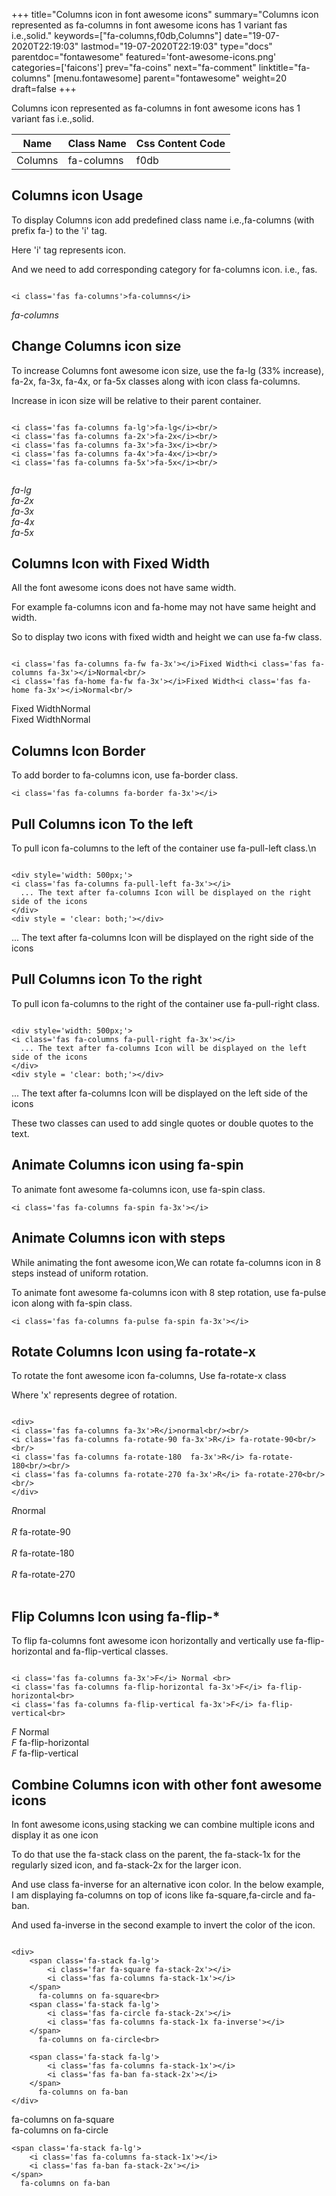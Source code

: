 +++
title="Columns icon in font awesome icons"
summary="Columns icon represented as fa-columns in font awesome icons has 1 variant fas i.e.,solid."
keywords=["fa-columns,f0db,Columns"]
date="19-07-2020T22:19:03"
lastmod="19-07-2020T22:19:03"
type="docs"
parentdoc="fontawesome"
featured='font-awesome-icons.png'
categories=['faicons']
prev="fa-coins"
next="fa-comment"
linktitle="fa-columns"
[menu.fontawesome]
parent="fontawesome"
weight=20
draft=false
+++


Columns icon represented as fa-columns in font awesome icons has 1 variant fas i.e.,solid.

<div class='table-responsive'><table class='table'><thead><tr><th>Name</th><th>Class Name</th><th>Css Content Code</th></tr></thead><tbody><tr><td>Columns</td><td>fa-columns</td><td>f0db</td></tr></tbody></table></div>



## Columns icon Usage

To display Columns icon add predefined class name i.e.,fa-columns (with prefix fa-) to the 'i' tag.

Here 'i' tag represents icon.

And we need to add corresponding category for fa-columns icon. i.e., fas.


```

<i class='fas fa-columns'>fa-columns</i>
```

<i class='fas fa-columns'>fa-columns</i>




## Change Columns icon size
To increase Columns font awesome icon size, use the fa-lg (33% increase), fa-2x, fa-3x, fa-4x, or fa-5x classes along with icon class fa-columns.

Increase in icon size will be relative to their parent container. 

```

<i class='fas fa-columns fa-lg'>fa-lg</i><br/>
<i class='fas fa-columns fa-2x'>fa-2x</i><br/>
<i class='fas fa-columns fa-3x'>fa-3x</i><br/>
<i class='fas fa-columns fa-4x'>fa-4x</i><br/>
<i class='fas fa-columns fa-5x'>fa-5x</i><br/>
            
```

<i class='fas fa-columns fa-lg'>fa-lg</i><br/>
<i class='fas fa-columns fa-2x'>fa-2x</i><br/>
<i class='fas fa-columns fa-3x'>fa-3x</i><br/>
<i class='fas fa-columns fa-4x'>fa-4x</i><br/>
<i class='fas fa-columns fa-5x'>fa-5x</i><br/>
            



## Columns Icon with Fixed Width 

All the font awesome icons does not have same width.

For example fa-columns icon and fa-home may not have same height and width.

So to display two icons with fixed width and height we can use fa-fw class.


```

<i class='fas fa-columns fa-fw fa-3x'></i>Fixed Width<i class='fas fa-columns fa-3x'></i>Normal<br/>
<i class='fas fa-home fa-fw fa-3x'></i>Fixed Width<i class='fas fa-home fa-3x'></i>Normal<br/>
```

<i class='fas fa-columns fa-fw fa-3x'></i>Fixed Width<i class='fas fa-columns fa-3x'></i>Normal<br/>
<i class='fas fa-home fa-fw fa-3x'></i>Fixed Width<i class='fas fa-home fa-3x'></i>Normal<br/>



## Columns Icon Border 

To add border to fa-columns icon, use fa-border class.


```
<i class='fas fa-columns fa-border fa-3x'></i>

```
<i class='fas fa-columns fa-border fa-3x'></i>





## Pull Columns icon To the left

To pull icon fa-columns to the left of the container use fa-pull-left class.\n

```

<div style='width: 500px;'>
<i class='fas fa-columns fa-pull-left fa-3x'></i>
  ... The text after fa-columns Icon will be displayed on the right side of the icons
</div>
<div style = 'clear: both;'></div>
```

<div style='width: 500px;'>
<i class='fas fa-columns fa-pull-left fa-3x'></i>
  ... The text after fa-columns Icon will be displayed on the right side of the icons
</div>
<div style = 'clear: both;'></div>




## Pull Columns icon To the right
To pull icon fa-columns to the right of the container use fa-pull-right class.

```

<div style='width: 500px;'>
<i class='fas fa-columns fa-pull-right fa-3x'></i>
  ... The text after fa-columns Icon will be displayed on the left side of the icons
</div>
<div style = 'clear: both;'></div>
```

<div style='width: 500px;'>
<i class='fas fa-columns fa-pull-right fa-3x'></i>
  ... The text after fa-columns Icon will be displayed on the left side of the icons
</div>
<div style = 'clear: both;'></div>

These two classes can used to add single quotes or double quotes to the text.


## Animate Columns icon using fa-spin
To animate font awesome fa-columns icon, use fa-spin class.

```
<i class='fas fa-columns fa-spin fa-3x'></i>
```
<i class='fas fa-columns fa-spin fa-3x'></i>




## Animate Columns icon with steps
While animating the font awesome icon,We can rotate fa-columns icon in 8 steps instead of uniform rotation.

To animate font awesome fa-columns icon with 8 step rotation, use fa-pulse icon along with fa-spin class.


```
<i class='fas fa-columns fa-pulse fa-spin fa-3x'></i>

```
<i class='fas fa-columns fa-pulse fa-spin fa-3x'></i>





## Rotate Columns Icon using fa-rotate-x
To rotate the font awesome icon fa-columns, Use fa-rotate-x class

Where 'x' represents degree of rotation.


```

<div>
<i class='fas fa-columns fa-3x'>R</i>normal<br/><br/>
<i class='fas fa-columns fa-rotate-90 fa-3x'>R</i> fa-rotate-90<br/><br/> 
<i class='fas fa-columns fa-rotate-180  fa-3x'>R</i> fa-rotate-180<br/><br/> 
<i class='fas fa-columns fa-rotate-270 fa-3x'>R</i> fa-rotate-270<br/><br/>
</div>
```

<div>
<i class='fas fa-columns fa-3x'>R</i>normal<br/><br/>
<i class='fas fa-columns fa-rotate-90 fa-3x'>R</i> fa-rotate-90<br/><br/> 
<i class='fas fa-columns fa-rotate-180  fa-3x'>R</i> fa-rotate-180<br/><br/> 
<i class='fas fa-columns fa-rotate-270 fa-3x'>R</i> fa-rotate-270<br/><br/>
</div>




## Flip Columns Icon using fa-flip-*
To flip fa-columns font awesome icon horizontally and vertically use fa-flip-horizontal and fa-flip-vertical classes. 

```

<i class='fas fa-columns fa-3x'>F</i> Normal <br>
<i class='fas fa-columns fa-flip-horizontal fa-3x'>F</i> fa-flip-horizontal<br>
<i class='fas fa-columns fa-flip-vertical fa-3x'>F</i> fa-flip-vertical<br>
```

<i class='fas fa-columns fa-3x'>F</i> Normal <br>
<i class='fas fa-columns fa-flip-horizontal fa-3x'>F</i> fa-flip-horizontal<br>
<i class='fas fa-columns fa-flip-vertical fa-3x'>F</i> fa-flip-vertical<br>




## Combine Columns icon with other font awesome icons
In font awesome icons,using stacking we can combine multiple icons and display it as one icon 

To do that use the fa-stack class on the parent, the fa-stack-1x for the regularly sized icon, and fa-stack-2x for the larger icon.

And use class fa-inverse for an alternative icon color. 
In the below example, I am displaying fa-columns on top of icons like fa-square,fa-circle and fa-ban.

And used fa-inverse in the second example to invert the color of the icon.

```

<div>
    <span class='fa-stack fa-lg'>
        <i class='far fa-square fa-stack-2x'></i>
        <i class='fas fa-columns fa-stack-1x'></i>
    </span>
      fa-columns on fa-square<br>
    <span class='fa-stack fa-lg'>
        <i class='fas fa-circle fa-stack-2x'></i>
        <i class='fas fa-columns fa-stack-1x fa-inverse'></i>
    </span>
      fa-columns on fa-circle<br>

    <span class='fa-stack fa-lg'>
        <i class='fas fa-columns fa-stack-1x'></i>
        <i class='fas fa-ban fa-stack-2x'></i>
    </span>
      fa-columns on fa-ban
</div>
```

<div>
    <span class='fa-stack fa-lg'>
        <i class='far fa-square fa-stack-2x'></i>
        <i class='fas fa-columns fa-stack-1x'></i>
    </span>
      fa-columns on fa-square<br>
    <span class='fa-stack fa-lg'>
        <i class='fas fa-circle fa-stack-2x'></i>
        <i class='fas fa-columns fa-stack-1x fa-inverse'></i>
    </span>
      fa-columns on fa-circle<br>

    <span class='fa-stack fa-lg'>
        <i class='fas fa-columns fa-stack-1x'></i>
        <i class='fas fa-ban fa-stack-2x'></i>
    </span>
      fa-columns on fa-ban
</div>






